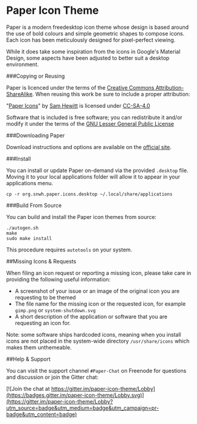 Paper Icon Theme
================

Paper is a modern freedesktop icon theme whose design is based around the use of bold colours and simple geometric shapes to compose icons. Each icon has been meticulously designed for pixel-perfect viewing.

While it does take some inspiration from the icons in Google's Material Design, some aspects have been adjusted to better suit a desktop environment.

###Copying or Reusing

Paper is licenced under the terms of the [Creative Commons Attribution-ShareAlike](https://creativecommons.org/licenses/by-sa/4.0/). When reusing this work be sure to include a proper attribution:

"[Paper Icons](http://snwh.org/paper/icons)" by [Sam Hewitt](http://samuelhewitt.com/) is licensed under [CC-SA-4.0](http://creativecommons.org/licenses/by-sa/4.0/)

Software that is included is free software; you can redistribute it and/or modify it under the terms of the [GNU Lesser General Public License](https://www.gnu.org/licenses/lgpl-3.0.txt)

###Downloading Paper

Download instructions and options are available on the [official site](https://snwh.org/paper/download).

###Install

You can install or update Paper on-demand via the provided `.desktop` file. Moving it to your local applications folder will allow it to appear in your applications menu.

	cp -r org.snwh.paper.icons.desktop ~/.local/share/applications

###Build From Source

You can build and install the Paper icon themes from source:

    ./autogen.sh
    make
    sudo make install

This procedure requires ```autotools``` on your system.

##Missing Icons & Requests

When filing an icon request or reporting a missing icon, please take care in providing the following useful information: 

 - A screenshot of your issue or an image of the original icon you are requesting to be themed
 - The file name for the missing icon or the requested icon, for example `gimp.png` or `system-shutdown.svg`
 - A short description of the application or software that you are requesting an icon for.

Note: some software ships hardcoded icons, meaning when you install icons are not placed in the system-wide directory `/usr/share/icons` which makes them unthemeable.

##Help & Support

You can visit the support channel `#Paper-Chat` on Freenode for questions and discussion or join the Gitter chat:

[![Join the chat at https://gitter.im/paper-icon-theme/Lobby](https://badges.gitter.im/paper-icon-theme/Lobby.svg)](https://gitter.im/paper-icon-theme/Lobby?utm_source=badge&utm_medium=badge&utm_campaign=pr-badge&utm_content=badge)
